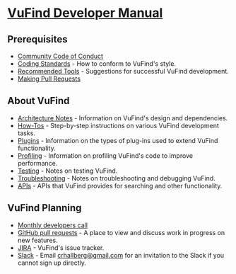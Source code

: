 # [VuFind Developer Manual](https://vufind.org/wiki/development)

## Prerequisites

 - [Community Code of Conduct](https://github.com/vufind-org/vufind/CODE_OF_CONDUCT.md)
 - [Coding Standards](https://vufind.org/wiki/development:coding_standards) - How to conform to VuFind's style.
 - [Recommended Tools](https://vufind.org/wiki/development:recommended_tools) - Suggestions for successful VuFind development.
 - [Making Pull Requests](https://vufind.org/wiki/development:making_pull_requests)
 
## About VuFind

 - [Architecture Notes](https://vufind.org/wiki/development:architecture) - Information on VuFind's design and dependencies.
 - [How-Tos](https://vufind.org/wiki/development:howtos) - Step-by-step instructions on various VuFind development tasks.
 - [Plugins](https://vufind.org/wiki/development:plugins) - Information on the types of plug-ins used to extend VuFind functionality.
 - [Profiling](https://vufind.org/wiki/development:profiling) - Information on profiling VuFind's code to improve performance.
 - [Testing](https://vufind.org/wiki/development:testing) - Notes on testing VuFind.
 - [Troubleshooting](https://vufind.org/wiki/development:troubleshooting) - Notes on troubleshooting and debugging VuFind.
 - [APIs](https://vufind.org/wiki/development:apis) - APIs that VuFind provides for searching and other functionality.
 
## VuFind Planning
 - [Monthly developers call](https://vufind.org/wiki/developers_call)
 - [GitHub pull requests](https://github.com/vufind-org/vufind/pulls) - A place to view and discuss work in progress on new features.
 - [JIRA](http://vufind.org/jira) - VuFind's issue tracker.
 - [Slack](http://vufind.slack.com/) - Email crhallberg@gmail.com for an invitation to the Slack if you cannot sign up directly.
